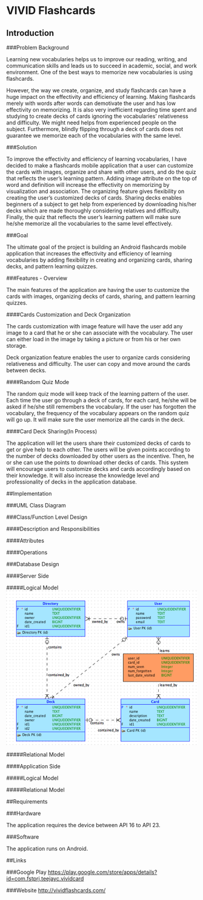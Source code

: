# VIVID Flashcards

## Introduction

###Problem Background

Learning new vocabularies helps us to improve our reading, writing, and communication skills and leads us to succeed in academic, social, and work environment. One of the best ways to memorize new vocabularies is using flashcards.

However, the way we create, organize, and study flashcards can have a huge impact on the effectivity and  efficiency of learning. Making flashcards merely with words after words can demotivate the user and has low effectivity on memorizing. It is also very inefficient regarding time spent and studying to create decks of cards ignoring the vocabularies’ relativeness and difficulty. We might need helps from experienced people on the subject. Furthermore,  blindly flipping through a deck of cards does not guarantee we memorize each of the vocabularies with the same level.

###Solution

To improve the effectivity and efficiency of learning vocabularies, I have decided to make a flashcards mobile application that a user can customize the cards with images, organize and share with other users, and do the quiz that reflects the user’s learning pattern. Adding image attribute on the top of word and definition will increase the effectivity on memorizing by visualization and association. The organizing feature gives flexibility on creating the user’s customized decks of cards. Sharing decks enables beginners of a subject to get help from experienced by downloading his/her decks which are made thoroughly considering relatives and difficulty. Finally, the quiz that reflects the user’s learning pattern will make sure he/she memorize all the vocabularies to the same level effectively.

###Goal

The ultimate goal of the project is building an Android flashcards mobile application that increases the effectivity and efficiency of learning vocabularies by adding flexibility in creating and organizing cards, sharing decks, and pattern learning quizzes.

###Features - Overview

The main features of the application are having the user to customize the cards with images, organizing decks of cards, sharing, and pattern learning quizzes.

####Cards Customization and Deck Organization

The cards customization with image feature will have the user add any image to a card that he or she can associate with the vocabulary.  The user can either load in the image by taking a picture or from his or her own storage.

Deck organization feature enables the user to organize cards considering relativeness and difficulty. The user can copy and move around the cards between decks.

####Random Quiz Mode

The random quiz mode will keep track of the learning pattern of the user. Each time the user go through a deck of cards, for each card, he/she will be asked if  he/she still remembers the vocabulary. If the user has forgotten the vocabulary, the frequency of the vocabulary appears on the random quiz will go up. It will make sure the user memorize all the cards in the deck.

####Card Deck Sharing(In Process)

The application will let the users share their customized decks of cards to get or give help to each other. The users will be given points according to the number of decks downloaded by other users as the incentive. Then, he or she can use the points to download other decks of cards. This system will encourage users to customize decks and cards accordingly based on their knowledge. It will also increase the knowledge level and professionality of decks in the application database.

##Implementation

###UML Class Diagram

###Class/Function Level Design

####Description and Responsibilities

####Attributes

####Operations

###Database Design

####Server Side

#####Logical Model
![alt tag](https://github.com/teejayc/VIVID-Flashcards/blob/master/server_side_database_logical_model.png)

#####Relational Model

####Application Side

#####Logical Model

#####Relational Model

##Requirements

###Hardware

The application requires the device between API 16 to API 23.

###Software

The application runs on Android.

##Links

###Google Play
https://play.google.com/store/apps/details?id=com.fstprj.teejayc.vividcard

###Website
http://vividflashcards.com/

